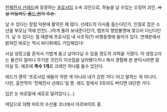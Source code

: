 [천체전사 선레드](%EC%B2%9C%EC%B2%B4%EC%A0%84%EC%82%AC%20%EC%84%A0%EB%A0%88%EB%93%9C.md)에 등장하는 [프로샤임](%ED%94%84%EB%A1%9C%EC%83%A4%EC%9E%84.md) 소속 괴인으로, 하늘을 날
수있는 오징어 괴인. <del>사실 어딜봐도 [올드 원](%EC%98%AC%EB%93%9C%20%EC%9B%90.md)의
후손.</del>

날 수 있다는 장점 덕분에 활약은 꽤 많다. 선레드의 이사를 돕는다던가, 인질로 잡은 소년을 부모님 댁에 안전(…)하게 돌려 보내준다던가,
뱀프의 행방불명에 찾으러 다닌다던가. 날 수 있다는 점 때문에 프로샤임 내 사조직(?) 비행동맹에 들어가 있다. 연재분에서 밝혀진 바로는
역시 바다회에도 가입해있다!

사실 냉장고를 혼자서 가볍게 들고 날아다닐 수 있을 정도의 괴력을 가졌다. 이 냉장고라는 물건이 얼마나 무거운 것인지 이삿짐을 날라봤다거나
해서 경험해 본 분이시라면 잘 아실 듯. 애초에 **촉수 1개**로 크레인 하나를 들수 있단다.

레드가 괜히 '프로샤임 애들이 약한 게 아니라 내가 강한 거다.'라고 말하는 게 아니다. 다만, 출연작이 '천체전사 선레드'일 뿐. 레드
앞에서 3초라도 버티면 대단한 거다.

입은 눈 바로밑에 세로로 달려있다.(...)

여담으로 대형 마트의 수산물 코너에서 아르바이트 중.


